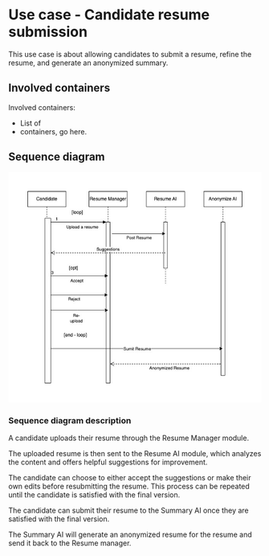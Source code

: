 # Use case - Candidate resume submission

This use case is about allowing candidates to submit a resume, refine the resume, and generate an anonymized summary.

## Involved containers
<Container image goes here>

Involved containers:
- List of 
- containers, go here.

## Sequence diagram
![candidate-submission.jpg](images%2Fcandidate-submission.jpg)

### Sequence diagram description

A candidate uploads their resume through the Resume Manager module. 

The uploaded resume is then sent to the Resume AI module, which analyzes the content and offers helpful suggestions for improvement.

The candidate can choose to either accept the suggestions or make their own edits before resubmitting the resume. This process can be repeated until the candidate is satisfied with the final version.

The candidate can submit their resume to the Summary AI once they are satisfied with the final version.

The Summary AI will generate an anonymized resume for the resume and send it back to the Resume manager.
